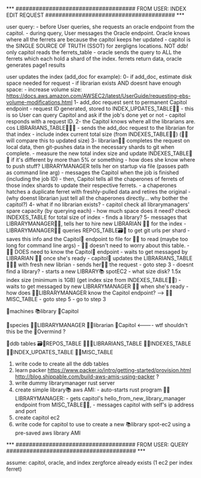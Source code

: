 
*** ####################################  FROM USER: INDEX EDIT REQUEST   ####################################### ***

user query:
    - before User queries, she requests an oracle endpoint from the capitol.
    - during query, User messages the Oracle endpoint.  Oracle knows where all the ferrets are because the capitol keeps her updated
        - capitol is the SINGLE SOURCE OF TRUTH (SSOT) for zergligns locations.  NOT ddb!  only capitol reads the ferrets_table
    - oracle sends the query to ALL the ferrets which each hold a shard of the index.  ferrets return data, oracle generates page1 results

user updates the index (add_doc for example):
    0- if add_doc, estimate disk space needed for request
        - if librarian exists AND doesnt have enough space:
            - increase volume size: https://docs.aws.amazon.com/AWSEC2/latest/UserGuide/requesting-ebs-volume-modifications.html
    1- add_doc request sent to permanent Capitol endpoint
        - request ID generated, stored to INDEX_UPDATES_TABLE📖🧨
            - this is so User can query Capitol and ask if the job's done yet or not
        - capitol responds with a request ID.
    2- the Capitol knows where all the librarians are.  cos LIBRARIANS_TABLE👩‍🏫🧨
        - sends the add_doc request to the librarian for that index
            - include index current total size (from INDEXES_TABLE📘🧨) (👩‍🏫 will compare this to updated size)
    3- librarian👩‍🏫 completes the request on local data, then git-pushes data in the necessary shards to git when complete.
        - measure the new total index size and update INDEXES_TABLE📘🧨 if it's different by more than 5% or something
        - how does she know where to push stuff?  LIBRARYMANAGER tells her on startup via file (passes path as command line arg)
        - messages the Capitol when the job is finished (including the job ID)
        - then, Capitol tells all the chaperones of ferrets of those index shards to update their respective ferrets.
            - a chaperones hatches a duplicate ferret with freshly-pulled data and retires the original
        - (why doenst librarian just tell all the chaperones directly... why bother the capitol?)
    4- what if no librarian exists?
        - capitol check all librarymanagers' spare capacity (by querying each)
            - how much space does it need? check INDEXES_TABLE for total size of index
            - finds a library?
                5- messages that LIBRARYMANAGER👩‍💼, tells her to hire new LIBRARIAN 👩‍🏫 for the index
                    - LIBRARYMANAGER👩‍💼 queries REPOS_TABLE🗃🧨 to get git urls per shard
                        - saves this info and the Capitol🏰 endpoint to file for 👩‍🏫 to read (maybe too long for command line args)
                        - 👩‍🏫 doesn't need to worry about this table.
                        - 👩‍🏫 DOES need to know the Capitol🏰 endpoint
                - waits to get messaged by LIBRARIAN 👩‍🏫 once she's ready
                - capitol🏰 updates the LIBRARIANS_TABLE👩‍🏫🧨 with fresh new librian
                - sends her👩‍🏫 the request
                - goto step 3
            - doesnt find a library?
                - starts a new LIBRARY📚 spotEC2
                    - what size disk? 1.5x index size (minimum is 1GB) (get index size from INDEXES_TABLE📘🧨)
                - waits to get messaged by new LIBRARYMANAGER 👩‍💼 when she's ready
                    - how does 👩‍💼LIBRARYMANAGER know the Capitol endpoint? --> 💐🧨 MISC_TABLE
                - goto step 5
        - go to step 3

🚜machines
    📚library
    🏰Capitol

🦜species
    👩‍💼LIBRARYMANAGER
    👩‍🏫librarian
    🏰Capitol <---- wtf shouldn't this be the 🧠Overmind ?

🧨ddb tables
    🗃🧨REPOS_TABLE
    👩‍🏫🧨LIBRARIANS_TABLE
    📘🧨INDEXES_TABLE
    📖🧨INDEX_UPDATES_TABLE
    💐🧨MISC_TABLE

1.  write code to create all the ddb tables
2.  learn packer    https://www.packer.io/intro/getting-started/provision.html http://blog.shippable.com/build-aws-amis-using-packer ?
2.  write dummy librarymanager rust server
2.  create simple library📚 aws AMI:
        - auto-starts rust program 👩‍💼LIBRARYMANAGER:
            - gets capitol's hello_from_new_library_manager endpoint from MISC_TABLE💐🧨,
            - messages capitol with self's ip address and port
2.  create capitol ec2
3.  write code for capitol to use to create a new 📚library spot-ec2 using a pre-saved aws library AMI


*** ####################################  FROM USER: QUERY   ####################################### ***

assume: capitol, oracle, and index zergforce already exists (1 ec2 per index ferret)
